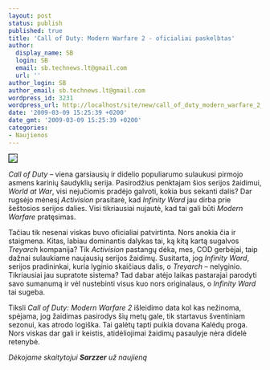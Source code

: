 ```yaml
---
layout: post
status: publish
published: true
title: 'Call of Duty: Modern Warfare 2 - oficialiai paskelbtas'
author:
  display_name: SB
  login: SB
  email: sb.technews.lt@gmail.com
  url: ''
author_login: SB
author_email: sb.technews.lt@gmail.com
wordpress_id: 3231
wordpress_url: http://localhost/site/new/call_of_duty_modern_warfare_2__oficialiai_paskelbtas/
date: '2009-03-09 15:25:39 +0200'
date_gmt: '2009-03-09 15:25:39 +0200'
categories:
- Naujienos
---
```

<div class="imgright"><img src="http://tbn3.google.com/images?q=tbn:UlK3Kd83SVpyFM:http://images.bit-tech.net/content_images/2007/10/call_of_duty_4_hands-on_preview/b5.jpg" border="1" /></div>
<p><i>Call of Duty</i> – viena garsiausių ir didelio populiarumo sulaukusi pirmojo asmens karinių šaudyklių serija. Pasirodžius penktajam šios serijos žaidimui, <i>World at War</i>, visi nejučiomis pradėjo galvoti, kokia bus sekanti dalis? Dar rugsėjo mėnesį <i>Activision</i> prasitarė, kad <i>Infinity Ward</i> jau dirba prie šeštosios serijos dalies. Visi tikriausiai nujautė, kad tai gali būti <i>Modern Warfare</i> pratęsimas. </p>
<p>Tačiau tik nesenai viskas buvo oficialiai patvirtinta. Nors anokia čia ir staigmena. Kitas, labiau dominantis dalykas tai, ką kitą kartą sugalvos <i>Treyarch</i> kompanija? Tik <i>Activision</i> pastangų dėka, mes, COD gerbėjai, taip dažnai sulaukiame naujausių serijos žaidimų. Susitarta, jog <i>Infinity Ward</i>, serijos pradininkai, kuria lyginio skaičiaus dalis, o <i>Treyarch</i> – nelyginio. Tikriausiai jau supratote sistema? Tad dabar atėjo laikas pastarajai parodyti savo sumanumą ir vėl nustebinti visus kuo nors originalaus, o <i>Infinity Ward</i> tai sugeba. </p>
<p>Tiksli <i>Call of Duty: Modern Warfare 2</i> išleidimo data kol kas nežinoma, spėjama, jog žaidimas pasirodys šių metų gale, tik startavus šventiniam sezonui, kas atrodo logiška. Tai galėtų tapti puikia dovana Kalėdų proga. Nors viskas dar gali ir keistis, atidėliojimai žaidimų pasaulyje nėra didelė retenybė.</p>
<p><i>Dėkojame skaitytojui <b>Sarzzer</b> už naujieną</i></p>
